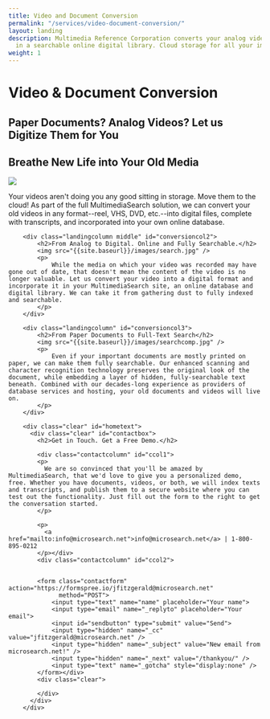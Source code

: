 ```yaml
---
title: Video and Document Conversion
permalink: "/services/video-document-conversion/"
layout: landing
description: Multimedia Reference Corporation converts your analog videos and documents and stores them
  in a searchable online digital library. Cloud storage for all your important media.
weight: 1
---
```


<div class="landing">
    <div id="conversionbanner" class="landingbanner">
        <h1>Video &amp; Document Conversion</h1>
        <h2>Paper Documents? Analog Videos? Let us Digitize Them for You</h2>
    </div>
    <div class="wrapper">
        <div class="landingcolumn" id="conversioncol1">
            <h2>Breathe New Life into Your Old Media</h2>
            <img src="{{site.baseurl}}/images/vids.jpg" />
            <p>
                Your videos aren't doing you any good sitting in storage. Move them to the cloud! As part of the full MultimediaSearch solution, we can convert your old videos in any format--reel, VHS, DVD, etc.--into digital files, complete with transcripts, and incorporated into your own online database.
            </p>
        </div>

        <div class="landingcolumn middle" id="conversioncol2">
            <h2>From Analog to Digital. Online and Fully Searchable.</h2>
            <img src="{{site.baseurl}}/images/search.jpg" />
            <p>
                While the media on which your video was recorded may have gone out of date, that doesn't mean the content of the video is no longer valuable. Let us convert your video into a digital format and incorporate it in your MultimediaSearch site, an online database and digital library. We can take it from gathering dust to fully indexed and searchable.
            </p>
        </div>

        <div class="landingcolumn" id="conversioncol3">
            <h2>From Paper Documents to Full-Text Search</h2>
            <img src="{{site.baseurl}}/images/searchcomp.jpg" />
            <p>
                Even if your important documents are mostly printed on paper, we can make them fully searchable. Our enhanced scanning and character recognition technology preserves the original look of the document, while embedding a layer of hidden, fully-searchable text beneath. Combined with our decades-long experience as providers of database services and hosting, your old documents and videos will live on.
            </p>
        </div>

        <div class="clear" id="hometext">
          <div class="clear" id="contactbox">
            <h2>Get in Touch. Get a Free Demo.</h2>

            <div class="contactcolumn" id="ccol1">
            <p>
              We are so convinced that you'll be amazed by MultimediaSearch, that we'd love to give you a personalized demo, free. Whether you have documents, videos, or both, we will index texts and transcripts, and publish them to a secure website where you can test out the functionality. Just fill out the form to the right to get the conversation started.
            </p>

            <p>
              <a href="mailto:info@microsearch.net">info@microsearch.net</a> | 1-800-895-0212
            </p></div>
            <div class="contactcolumn" id="ccol2">


            <form class="contactform" action="https://formspree.io/jfitzgerald@microsearch.net"
                  method="POST">
                <input type="text" name="name" placeholder="Your name">
                <input type="email" name="_replyto" placeholder="Your email">
                <input id="sendbutton" type="submit" value="Send">
                <input type="hidden" name="_cc" value="jfitzgerald@microsearch.net" />
                <input type="hidden" name="_subject" value="New email from microsearch.net!" />
                <input type="hidden" name="_next" value="/thankyou/" />
                <input type="text" name="_gotcha" style="display:none" />
            </form></div>
            <div class="clear">

            </div>
          </div>
        </div>
